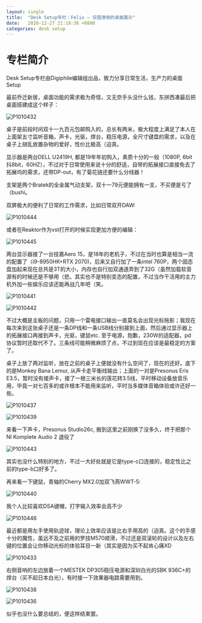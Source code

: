```yaml
---
layout: single
title:  "Desk Setup专栏：Felix — 穷困潦倒的桌面展示"
date:   2020-12-27 21:18:36 +0800
categories: desk setup
---
```


# 专栏简介
Desk Setup专栏由Digiphile编辑组出品，致力分享日常生活，生产力的桌面Setup

最前乔迁新居，桌面功能的需求极为奇怪，又无奈手头没什么钱，东拼西凑最后把桌面搭建成这个样子：

![P1010432][image-1]

桌子是前段时间双十一九百元包邮购入的，总长有两米，极大程度上满足了本人在上面架五寸监听音箱，声卡，光驱，焊台，稳压电源，全尺寸键盘的需求，以及在桌子上胡乱放置杂物的爱好，性价比极高（迫真。

显示器是两台DELL U2419H, 都是19年年初购入，素质十分的一般（1080P, 6bit抖8bit，60HZ），不过对于日常使用来说十分的舒适，自带的拓展接口直接免去了拓展坞的需求，还带DP-out，有了菊花链还要什么分线器！

支架是两个Bratek的全金属气动支架，双十一79元便能拥有一支，不买便是亏了（bushi。

双屏极大的便利了日常的工作需求，比如日常双开DAW:

![P1010444][image-2]



或者在Reaktor作为vst打开的时候实现更加方便的编辑：

![P1010445][image-3]



两台显示器接了一台技嘉Aero 15，是18年的老机子，不过在当时也算是相当一流的配置了（i9-8950HK+RTX 2070)，后来又自行加了一条intel 760P，两个固态盘加起来现在总共是3T的大小，内存也自行加双通道弄到了32G（虽然加载软音源有的时候还是不够用（悲。其实也不是特别变态的配置，不过当作干活用的主力机外加一些娱乐应该还能再战几年吧（笑。

![P1010441][image-4]

![P1010442][image-5]

不过大概是主板的问题，只用一个雷电接口输出一直莫名会出现光标拖影；我现在每次来到这张桌子还是一条DP线和一条USB线分别接到上面，然后通过显示器上的拓展接口再接到声卡，光驱，键鼠etc. 至于电源，抱歉，230W的适配器，pd协议暂时还取代不了。三条线可能稍微麻烦了点，不过到现在应该是最稳定的方案了。

桌子上放了两对监听，放在之前的桌子上便就没有什么空间了，现在的还好。底下的是Monkey Bana Lemur, 从声卡走平衡线输出；上面的一对是Presonus Eris E3.5，暂时没有接声卡，接了一根三米长的莲花转3.5线，平时移动设备放音乐用，毕竟一对七百多的或许根本不能用来监听，平时当多媒体音箱体验或许还好一些。

![P1010437][image-6]



![P1010439][image-7]

来看一下声卡，Presonus Studio26c, 搬到这里之前刚换了没多久，终于把那个NI Komplete Audio 2 退役了

![P1010443][image-8]

其实也没什么特别的地方，不过一大好处就是它是type-c口连接的，稳定性比之前的type-b口好多了。



再来看一下键鼠，青轴的Cherry MX2.0加双飞燕WWT-5:

![P1010440][image-9]

我个人比较喜欢DSA键帽，打字输入效率会高不少

![P1010446][image-10]

最近都是用左手使用轨迹球，理论上效率应该是比右手用高的（迫真。这个的手感十分的魔性，虽远不及之前用的罗技M570顺滑，不过还是双滚轮的设计以及左右键的位置会让你移动光标的体验耳目一新（其实是因为买不起肯心痛XD

![P1010433][image-11]

右侧音响的左边放着一个MESTEK DP305稳压电源和深圳白光的SBK 936C+的焊台（买不起日本白光），有时接一下效果器电路需要用到。

![P1010438][image-12]

![P1010436][image-13]

似乎也没什么要总结的，便这样结束罢。

[image-1]:	/%E7%A9%B7%E5%9B%B0%E6%BD%A6%E5%80%92%E7%9A%84%E6%A1%8C%E9%9D%A2%E5%B1%95%E7%A4%BA/P1010432.JPG
[image-2]:	/%E7%A9%B7%E5%9B%B0%E6%BD%A6%E5%80%92%E7%9A%84%E6%A1%8C%E9%9D%A2%E5%B1%95%E7%A4%BA/P1010444.JPG
[image-3]:	/%E7%A9%B7%E5%9B%B0%E6%BD%A6%E5%80%92%E7%9A%84%E6%A1%8C%E9%9D%A2%E5%B1%95%E7%A4%BA/P1010445.JPG
[image-4]:	/%E7%A9%B7%E5%9B%B0%E6%BD%A6%E5%80%92%E7%9A%84%E6%A1%8C%E9%9D%A2%E5%B1%95%E7%A4%BA/P1010441.JPG
[image-5]:	/%E7%A9%B7%E5%9B%B0%E6%BD%A6%E5%80%92%E7%9A%84%E6%A1%8C%E9%9D%A2%E5%B1%95%E7%A4%BA/P1010442.JPG
[image-6]:	/%E7%A9%B7%E5%9B%B0%E6%BD%A6%E5%80%92%E7%9A%84%E6%A1%8C%E9%9D%A2%E5%B1%95%E7%A4%BA/P1010437.JPG
[image-7]:	/%E7%A9%B7%E5%9B%B0%E6%BD%A6%E5%80%92%E7%9A%84%E6%A1%8C%E9%9D%A2%E5%B1%95%E7%A4%BA/P1010439.JPG
[image-8]:	/%E7%A9%B7%E5%9B%B0%E6%BD%A6%E5%80%92%E7%9A%84%E6%A1%8C%E9%9D%A2%E5%B1%95%E7%A4%BA/P1010443.JPG
[image-9]:	/%E7%A9%B7%E5%9B%B0%E6%BD%A6%E5%80%92%E7%9A%84%E6%A1%8C%E9%9D%A2%E5%B1%95%E7%A4%BA/P1010440.JPG
[image-10]:	/%E7%A9%B7%E5%9B%B0%E6%BD%A6%E5%80%92%E7%9A%84%E6%A1%8C%E9%9D%A2%E5%B1%95%E7%A4%BA/P1010446.JPG
[image-11]:	/%E7%A9%B7%E5%9B%B0%E6%BD%A6%E5%80%92%E7%9A%84%E6%A1%8C%E9%9D%A2%E5%B1%95%E7%A4%BA/P1010433.JPG
[image-12]:	/%E7%A9%B7%E5%9B%B0%E6%BD%A6%E5%80%92%E7%9A%84%E6%A1%8C%E9%9D%A2%E5%B1%95%E7%A4%BA/P1010438.JPG
[image-13]:	/%E7%A9%B7%E5%9B%B0%E6%BD%A6%E5%80%92%E7%9A%84%E6%A1%8C%E9%9D%A2%E5%B1%95%E7%A4%BA/P1010436.JPG